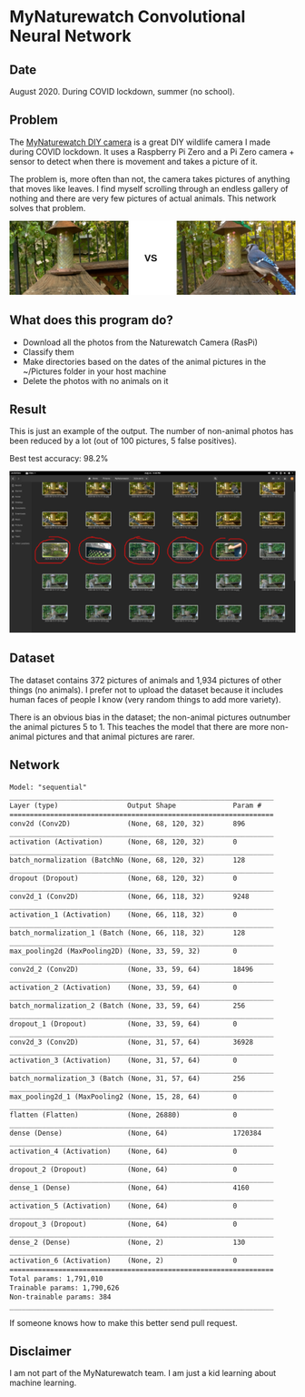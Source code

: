 # MyNaturewatch Convolutional Neural Network

## Date 

August 2020. During COVID lockdown, summer (no school).

## Problem

The [MyNaturewatch DIY camera](https://mynaturewatch.net/daylight-camera-instructions) is a great DIY wildlife camera I made during COVID lockdown. It uses a Raspberry Pi Zero and a Pi Zero camera + sensor to detect when there is movement and takes a picture of it. 

The problem is, more often than not, the camera takes pictures of anything that moves like leaves. I find myself scrolling through an endless gallery of nothing and there are very few pictures of actual animals. This network solves that problem.

![vs](docs/comparison.png)

## What does this program do?

- Download all the photos from the Naturewatch Camera (RasPi)
- Classify them
- Make directories based on the dates of the animal pictures in the ~/Pictures folder in your host machine
- Delete the photos with no animals on it

## Result

This is just an example of the output. The number of non-animal photos has been reduced by a lot (out of 100 pictures, 5 false positives).

Best test accuracy: 98.2%

![output](docs/files.png)
## Dataset
The dataset contains 372 pictures of animals and 1,934 pictures of other things (no animals). I prefer not to upload the dataset because it includes human faces of people I know (very random things to add more variety).

There is an obvious bias in the dataset; the non-animal pictures outnumber the animal pictures 5 to 1. This teaches the model that there are more non-animal pictures and that animal pictures are rarer. 

## Network
```
Model: "sequential"
_________________________________________________________________
Layer (type)                 Output Shape              Param #   
=================================================================
conv2d (Conv2D)              (None, 68, 120, 32)       896       
_________________________________________________________________
activation (Activation)      (None, 68, 120, 32)       0         
_________________________________________________________________
batch_normalization (BatchNo (None, 68, 120, 32)       128       
_________________________________________________________________
dropout (Dropout)            (None, 68, 120, 32)       0         
_________________________________________________________________
conv2d_1 (Conv2D)            (None, 66, 118, 32)       9248      
_________________________________________________________________
activation_1 (Activation)    (None, 66, 118, 32)       0         
_________________________________________________________________
batch_normalization_1 (Batch (None, 66, 118, 32)       128       
_________________________________________________________________
max_pooling2d (MaxPooling2D) (None, 33, 59, 32)        0         
_________________________________________________________________
conv2d_2 (Conv2D)            (None, 33, 59, 64)        18496     
_________________________________________________________________
activation_2 (Activation)    (None, 33, 59, 64)        0         
_________________________________________________________________
batch_normalization_2 (Batch (None, 33, 59, 64)        256       
_________________________________________________________________
dropout_1 (Dropout)          (None, 33, 59, 64)        0         
_________________________________________________________________
conv2d_3 (Conv2D)            (None, 31, 57, 64)        36928     
_________________________________________________________________
activation_3 (Activation)    (None, 31, 57, 64)        0         
_________________________________________________________________
batch_normalization_3 (Batch (None, 31, 57, 64)        256       
_________________________________________________________________
max_pooling2d_1 (MaxPooling2 (None, 15, 28, 64)        0         
_________________________________________________________________
flatten (Flatten)            (None, 26880)             0         
_________________________________________________________________
dense (Dense)                (None, 64)                1720384   
_________________________________________________________________
activation_4 (Activation)    (None, 64)                0         
_________________________________________________________________
dropout_2 (Dropout)          (None, 64)                0         
_________________________________________________________________
dense_1 (Dense)              (None, 64)                4160      
_________________________________________________________________
activation_5 (Activation)    (None, 64)                0         
_________________________________________________________________
dropout_3 (Dropout)          (None, 64)                0         
_________________________________________________________________
dense_2 (Dense)              (None, 2)                 130       
_________________________________________________________________
activation_6 (Activation)    (None, 2)                 0         
=================================================================
Total params: 1,791,010
Trainable params: 1,790,626
Non-trainable params: 384
_________________________________________________________________
```
If someone knows how to make this better send pull request.

## Disclaimer

I am not part of the MyNaturewatch team. I am just a kid learning about machine learning.